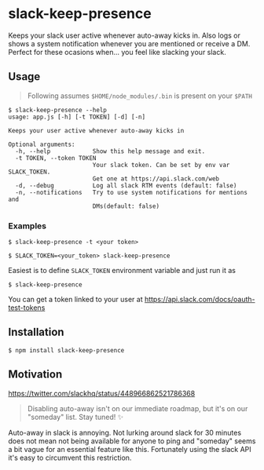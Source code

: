 # slack-keep-presence

Keeps your slack user active whenever auto-away kicks in. Also logs or shows
a system notification whenever you are mentioned or receive a DM. Perfect
for these ocasions when... you feel like slacking your slack.

## Usage

> Following assumes `$HOME/node_modules/.bin` is present on your `$PATH`

```
$ slack-keep-presence --help
usage: app.js [-h] [-t TOKEN] [-d] [-n]

Keeps your user active whenever auto-away kicks in

Optional arguments:
  -h, --help            Show this help message and exit.
  -t TOKEN, --token TOKEN
                        Your slack token. Can be set by env var SLACK_TOKEN. 
                        Get one at https://api.slack.com/web
  -d, --debug           Log all slack RTM events (default: false)
  -n, --notifications   Try to use system notifications for mentions and 
                        DMs(default: false)
```

### Examples

```
$ slack-keep-presence -t <your token>
```
```
$ SLACK_TOKEN=<your_token> slack-keep-presence
```
Easiest is to define `SLACK_TOKEN` environment variable and just run it as
```
$ slack-keep-presence
```

You can get a token linked to your user at https://api.slack.com/docs/oauth-test-tokens

## Installation

```
$ npm install slack-keep-presence
```


## Motivation

https://twitter.com/slackhq/status/448966862521786368
> Disabling auto-away isn't on our immediate roadmap, but it's on our "someday"
list. Stay tuned! ✨

Auto-away in slack is annoying. Not lurking around slack for 30 minutes does not
mean not being available for anyone to ping and "someday" seems a bit vague for
an essential feature like this. Fortunately using the slack API it's easy to
circumvent this restriction.
